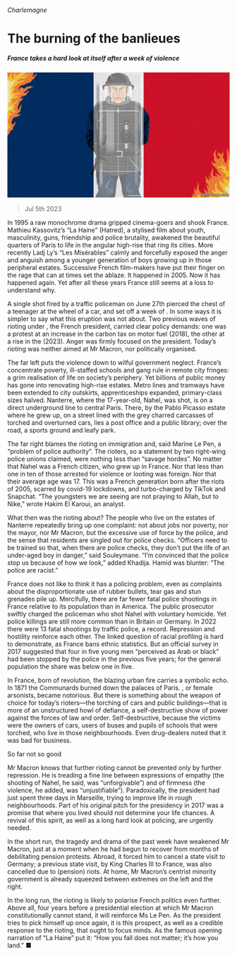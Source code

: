 ###### Charlemagne

# The burning of the banlieues 

##### France takes a hard look at itself after a week of violence 

![image](images/20230708_EUD000.jpg) 

> Jul 5th 2023 

In 1995 a raw monochrome drama gripped cinema-goers and shook France. Mathieu Kassovitz’s “La Haine” (Hatred), a stylised film about youth, masculinity, guns, friendship and police brutality, awakened the beautiful quarters of Paris to life in the angular high-rise  that ring its cities. More recently Ladj Ly’s “Les Misérables” calmly and forcefully exposed the anger and anguish among a younger generation of boys growing up in those peripheral estates. Successive French film-makers have put their finger on the rage that can at times set the  ablaze. It happened in 2005. Now it has happened again. Yet after all these years France still seems at a loss to understand why.

A single shot fired by a traffic policeman on June 27th pierced the chest of a teenager at the wheel of a car, and set off a week of . In some ways it is simpler to say what this eruption was not about. Two previous waves of rioting under , the French president, carried clear policy demands: one was a protest at an increase in the carbon tax on motor fuel (2018), the other at a rise in the  (2023). Anger was firmly focused on the president. Today’s rioting was neither aimed at Mr Macron, nor politically organised. 

The far left puts the violence down to wilful government neglect. France’s  concentrate poverty, ill-staffed schools and gang rule in remote city fringes: a grim realisation of life on society’s periphery. Yet billions of public money has gone into renovating high-rise estates. Metro lines and tramways have been extended to city outskirts, apprenticeships expanded, primary-class sizes halved. Nanterre, where the 17-year-old, Nahel, was shot, is on a direct underground line to central Paris. There, by the Pablo Picasso estate where he grew up, on a street lined with the grey charred carcasses of torched and overturned cars, lies a post office and a public library; over the road, a sports ground and leafy park. 

The far right blames the rioting on immigration and, said Marine Le Pen, a “problem of police authority”. The rioters, so a statement by two right-wing police unions claimed, were nothing less than “savage hordes”. No matter that Nahel was a French citizen, who grew up in France. Nor that less than one in ten of those arrested for violence or looting was foreign. Nor that their average age was 17. This was a French generation born after the riots of 2005, scarred by covid-19 lockdowns, and turbo-charged by TikTok and Snapchat. “The youngsters we are seeing are not praying to Allah, but to Nike,” wrote Hakim El Karoui, an analyst. 

What then was the rioting about? The people who live on the estates of Nanterre repeatedly bring up one complaint: not about jobs nor poverty, nor the mayor, nor Mr Macron, but the excessive use of force by the police, and the sense that residents are singled out for police checks. “Officers need to be trained so that, when there are police checks, they don’t put the life of an under-aged boy in danger,” said Souleymane. “I’m convinced that the police stop us because of how we look,” added Khadija. Hamid was blunter: “The police are racist.”

France does not like to think it has a policing problem, even as complaints about the disproportionate use of rubber bullets, tear gas and stun grenades pile up. Mercifully, there are far fewer fatal police shootings in France relative to its population than in America. The public prosecutor swiftly charged the policeman who shot Nahel with voluntary homicide. Yet police killings are still more common than in Britain or Germany. In 2022 there were 13 fatal shootings by traffic police, a record. Repression and hostility reinforce each other. The linked question of racial profiling is hard to demonstrate, as France bans ethnic statistics. But an official survey in 2017 suggested that four in five young men “perceived as Arab or black” had been stopped by the police in the previous five years; for the general population the share was below one in five.

In France, born of revolution, the blazing urban fire carries a symbolic echo. In 1871 the Communards burned down the palaces of Paris. , or female arsonists, became notorious. But there is something about the weapon of choice for today’s rioters—the torching of cars and public buildings—that is more of an unstructured howl of defiance, a self-destructive show of power against the forces of law and order. Self-destructive, because the victims were the owners of cars, users of buses and pupils of schools that were torched, who live in those neighbourhoods. Even drug-dealers noted that it was bad for business.

So far not so good

Mr Macron knows that further rioting cannot be prevented only by further repression. He is treading a fine line between expressions of empathy (the shooting of Nahel, he said, was “unforgivable”) and of firmness (the violence, he added, was “unjustifiable”). Paradoxically, the president had just spent three days in Marseille, trying to improve life in rough neighbourhoods. Part of his original pitch for the presidency in 2017 was a promise that where you lived should not determine your life chances. A revival of this spirit, as well as a long hard look at policing, are urgently needed.

In the short run, the tragedy and drama of the past week have weakened Mr Macron, just at a moment when he had begun to recover from months of debilitating pension protests. Abroad, it forced him to cancel a state visit to Germany; a previous state visit, by King Charles III to France, was also cancelled due to (pension) riots. At home, Mr Macron’s centrist minority government is already squeezed between extremes on the left and the right. 

In the long run, the rioting is likely to polarise French politics even further. Above all, four years before a presidential election at which Mr Macron constitutionally cannot stand, it will reinforce Ms Le Pen. As the president tries to pick himself up once again, it is this prospect, as well as a credible response to the rioting, that ought to focus minds. As the famous opening narration of “La Haine” put it: “How you fall does not matter; it’s how you land.” ■






